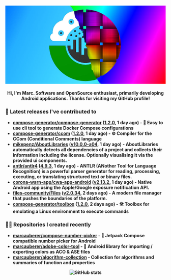 <p align="center">
	<img src="https://raw.githubusercontent.com/marcauberer/marcauberer/master/images/frontpage-image.jpg">
	<br><br>
	<b>Hi, I'm Marc. Software and OpenSource enthusiast, primarily developing Android applications. Thanks for visiting my GitHub profile!
</p>

### 🚀 Latest releases I've contributed to


- [compose-generator/compose-generator](https://github.com/compose-generator/compose-generator) ([1.2.0](https://github.com/compose-generator/compose-generator/releases/tag/1.2.0), 1 day ago) - 🐳 Easy to use cli tool to generate Docker Compose configurations
- [compose-generator/ccom](https://github.com/compose-generator/ccom) ([1.2.0](https://github.com/compose-generator/ccom/releases/tag/1.2.0), 1 day ago) - ⚙️ Compiler for the CCom (Conditional Comments) language
- [mikepenz/AboutLibraries](https://github.com/mikepenz/AboutLibraries) ([v10.0.0-a04](https://github.com/mikepenz/AboutLibraries/releases/tag/v10.0.0-a04), 1 day ago) - AboutLibraries automatically detects all dependencies of a project and collects their information including the license. Optionally visualising it via the provided ui components.
- [antlr/antlr4](https://github.com/antlr/antlr4) ([4.9.3](https://github.com/antlr/antlr4/releases/tag/4.9.3), 1 day ago) - ANTLR (ANother Tool for Language Recognition) is a powerful parser generator for reading, processing, executing, or translating structured text or binary files.
- [corona-warn-app/cwa-app-android](https://github.com/corona-warn-app/cwa-app-android) ([v2.13.2](https://github.com/corona-warn-app/cwa-app-android/releases/tag/v2.13.2), 1 day ago) - Native Android app using the Apple/Google exposure notification API.
- [files-community/Files](https://github.com/files-community/Files) ([v2.0.34](https://github.com/files-community/Files/releases/tag/v2.0.34), 2 days ago) - A modern file manager that pushes the boundaries of the platform.
- [compose-generator/toolbox](https://github.com/compose-generator/toolbox) ([1.2.0](https://github.com/compose-generator/toolbox/releases/tag/1.2.0), 2 days ago) - 🛠️ Toolbox for emulating a Linux environment to execute commands

### 👨‍💻 Repositories I created recently
- [marcauberer/compose-number-picker](https://github.com/marcauberer/compose-number-picker) - 🔢 Jetpack Compose compatible number picker for Android
- [marcauberer/adobe-color-tool](https://github.com/marcauberer/adobe-color-tool) - 🎨 Android library for importing / exporting colors as ACO &amp; ASE files
- [marcauberer/algorithm-collection](https://github.com/marcauberer/algorithm-collection) - Collection for algorithms and summaries of function and properties

<p align="center">
	<img src="https://github-readme-stats.vercel.app/api?username=marcauberer&show_icons=true&theme=dark" alt="GitHub stats">
</p>
